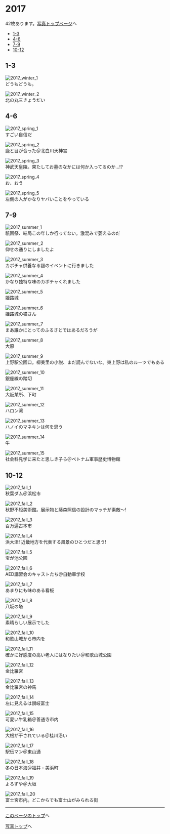 # 2017

42枚あります。[写真トップページ](https://keisato0.github.io/pics/)へ

- [1-3](#1-3)
- [4-6](#4-6)
- [7-9](#7-9)
- [10-12](#10-12)

## 1-3

![2017_winter_1](../pics/2017/winter_1.jpg)  
どうもどうも。

![2017_winter_2](../pics/2017/winter_2.jpg)  
北の丸三きょうだい

## 4-6

![2017_spring_1](../pics/2017/spring_1.jpg)  
すごい自信だ

![2017_spring_2](../pics/2017/spring_2.jpg)  
鹿と目が合った＠北白川天神宮

![2017_spring_3](../pics/2017/spring_3.jpg)  
神武天皇陵。果たしてお墓のなかには何か入ってるのか...!?

![2017_spring_4](../pics/2017/spring_4.jpg)  
お、おう

![2017_spring_5](../pics/2017/spring_5.jpg)  
左側の人がかなりヤバいことをやっている

## 7-9

![2017_summer_1](../pics/2017/summer_1.jpg)  
祇園祭、結局この年しか行ってない。激混みで萎えるのだ

![2017_summer_2](../pics/2017/summer_2.jpg)  
仰せの通りにしましたよ

![2017_summer_3](../pics/2017/summer_3.jpg)  
カボチャ供養なる謎のイベントに行きました

![2017_summer_4](../pics/2017/summer_4.jpg)  
かなり独特な味のカボチャくれました

![2017_summer_5](../pics/2017/summer_5.jpg)  
姫路城

![2017_summer_6](../pics/2017/summer_6.jpg)  
姫路城の猫さん

![2017_summer_7](../pics/2017/summer_7.jpg)  
まあ誰かにとってのふるさとではあるだろうが

![2017_summer_8](../pics/2017/summer_8.jpg)  
大原

![2017_summer_9](../pics/2017/summer_9.jpg)  
上野駅公園口。柳美里の小説、まだ読んでないな。東上野は私のルーツでもある

![2017_summer_10](../pics/2017/summer_10.jpg)  
銀座線の踏切

![2017_summer_11](../pics/2017/summer_11.jpg)  
大阪某所、下町

![2017_summer_12](../pics/2017/summer_12.jpg)  
ハロン湾

![2017_summer_13](../pics/2017/summer_13.jpg)  
ハノイのマネキンは何を思う

![2017_summer_14](../pics/2017/summer_14.jpg)  
牛

![2017_summer_15](../pics/2017/summer_15.jpg)  
社会科見学に来たと思しき子ら＠ベトナム軍事歴史博物館

## 10-12

![2017_fall_1](../pics/2017/fall_1.jpg)  
秋葉ダム＠浜松市

![2017_fall_2](../pics/2017/fall_2.jpg)  
秋野不矩美術館。展示物と藤森照信の設計のマッチが素敵〜!

![2017_fall_3](../pics/2017/fall_3.jpg)  
百万遍古本市

![2017_fall_4](../pics/2017/fall_4.jpg)  
浜大津! 近畿地方を代表する風景のひとつだと思う!

![2017_fall_5](../pics/2017/fall_5.jpg)  
宝が池公園

![2017_fall_6](../pics/2017/fall_6.jpg)  
AED講習会のキャストたち＠自動車学校

![2017_fall_7](../pics/2017/fall_7.jpg)  
あまりにも味のある看板

![2017_fall_8](../pics/2017/fall_8.jpg)  
八坂の塔

![2017_fall_9](../pics/2017/fall_9.jpg)  
素晴らしい展示でした

![2017_fall_10](../pics/2017/fall_10.jpg)  
和歌山城から市内を

![2017_fall_11](../pics/2017/fall_11.jpg)  
確かに好感度の高い老人にはなりたい＠和歌山城公園

![2017_fall_12](../pics/2017/fall_12.jpg)  
金比羅宮

![2017_fall_13](../pics/2017/fall_13.jpg)  
金比羅宮の神馬

![2017_fall_14](../pics/2017/fall_14.jpg)  
左に見えるは讃岐富士

![2017_fall_15](../pics/2017/fall_15.jpg)  
可愛い牛乳箱＠善通寺市内

![2017_fall_16](../pics/2017/fall_16.jpg)  
大根が干されている＠桂川沿い

![2017_fall_17](../pics/2017/fall_17.jpg)  
駅伝マン＠東山通

![2017_fall_18](../pics/2017/fall_18.jpg)  
冬の日本海＠福井・美浜町

![2017_fall_19](../pics/2017/fall_19.jpg)  
よろずや＠大垣

![2017_fall_20](../pics/2017/fall_20.jpg)  
富士宮市内。どこからでも富士山がみられる街

---
[このページのトップ](#2017)へ

[写真トップ](https://keisato0.github.io/pics/)へ
